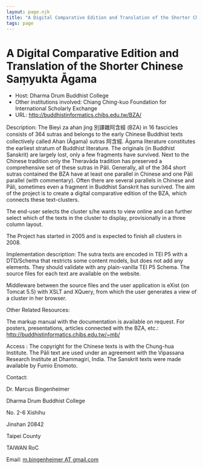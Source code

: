 ```yaml
---
layout: page.njk
title: "A Digital Comparative Edition and Translation of the Shorter Chinese Saṃyukta Āgama"
tags: page
---
```

# A Digital Comparative Edition and Translation of the Shorter Chinese Saṃyukta Āgama




* Host: Dharma Drum Buddhist College
* Other institutions involved: Chiang Ching-kuo Foundation for International Scholarly Exchange
* URL: <http://buddhistinformatics.chibs.edu.tw/BZA/>



Description:
 The Bieyi za ahan jing 別譯雜阿含經 (BZA) in 16 fascicles consists of 364 sutras and belongs
 to the early Chinese Buddhist texts collectively called Ahan (Āgama) sutras 阿含經. Āgama
 literature constitutes the earliest stratum of Buddhist literature. The originals
 (in Buddhist Sanskrit) are largely lost, only a few fragments have survived. Next
 to the Chinese tradition only the Theravāda tradition has preserved a comprehensive
 set of these sutras in Pāli. Generally, all of the 364 short sutras contained the
 BZA have at least one parallel in Chinese and one Pāli parallel (with commentary).
 Often there are several parallels in Chinese and Pāli, sometimes even a fragment in
 Buddhist Sanskrit has survived. The aim of the project is to create a digital comparative
 edition of the BZA, which connects these text-clusters.
 
 The end-user selects the cluster s/he wants to view online and can further select
 which of the texts in the cluster to display, provisionally in a three column layout.
 
 The Project has started in 2005 and is expected to finish all clusters in 2008.



Implementation description:
 The sutra texts are encoded in TEI P5 with a DTD/Schema that restricts some content
 models, but does not add any elements. They should validate with any plain-vanilla
 TEI P5 Schema. The source files for each text are available on the website.
 
 Middleware between the source files and the user application is eXist (on Tomcat 5.5)
 with XSLT and XQuery, from which the user generates a view of a cluster in her browser.



Other Related Resources:
 
 The markup manual with the documentation is available on request. For posters, presentations,
 articles connected with the BZA, etc.:
 <http://buddhistinformatics.chibs.edu.tw/~mb/>



Access :
 The copyright for the Chinese texts is with the Chung-hua Institute. The Pāli text
 are used under an agreement with the Vipassana Research Institute at Dhammagiri, India.
 The Sanskrit texts were made available by Fumio Enomoto.



Contact: 



Dr. Marcus Bingenheimer


Dharma Drum Buddhist College


No. 2-6 Xishihu


Jinshan 20842


Taipei County


TAIWAN RoC


Email: [m.bingenheimer AT gmail.com](mailto:m.bingenheimer@gmail.com)





